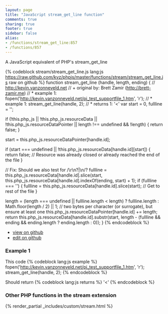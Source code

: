 ```yaml
---
layout: page
title: "JavaScript stream_get_line function"
comments: true
sharing: true
footer: true
sidebar: false
alias:
- /functions/stream_get_line:857
- /functions/857
---
```

<!-- Generated by Rakefile:build -->
A JavaScript equivalent of PHP's stream_get_line

{% codeblock stream/stream_get_line.js lang:js https://raw.github.com/kvz/phpjs/master/functions/stream/stream_get_line.js raw on github %}
function stream_get_line (handle, length, ending) {
  // http://kevin.vanzonneveld.net
  // +   original by: Brett Zamir (http://brett-zamir.me)
  // *     example 1: fopen('http://kevin.vanzonneveld.net/pj_test_supportfile_1.htm', 'r');
  // *     example 1: stream_get_line(handle, 2);
  // *     returns 1: '<'
  var start = 0,
    fullline = '';

  if (!this.php_js || !this.php_js.resourceData || !this.php_js.resourceDataPointer || length !== undefined && !length) {
    return false;
  }

  start = this.php_js.resourceDataPointer[handle.id];

  if (start === undefined || !this.php_js.resourceData[handle.id][start]) {
    return false; // Resource was already closed or already reached the end of the file
  }

  // Fix: Should we also test for /\r\n?|\n/?
  fullline = this.php_js.resourceData[handle.id].slice(start, this.php_js.resourceData[handle.id].indexOf(ending, start) + 1);
  if (fullline === '') {
    fullline = this.php_js.resourceData[handle.id].slice(start); // Get to rest of the file
  }

  length = (length === undefined || fullline.length < length) ? fullline.length : Math.floor(length / 2) || 1; // two bytes per character (or surrogate), but ensure at least one
  this.php_js.resourceDataPointer[handle.id] += length;
  return this.php_js.resourceData[handle.id].substr(start, length - (fullline && ending && ending.length ? ending.length : 0));
}
{% endcodeblock %}

 - [view on github](https://github.com/kvz/phpjs/blob/master/functions/stream/stream_get_line.js)
 - [edit on github](https://github.com/kvz/phpjs/edit/master/functions/stream/stream_get_line.js)

### Example 1
This code
{% codeblock lang:js example %}
fopen('http://kevin.vanzonneveld.net/pj_test_supportfile_1.htm', 'r');
stream_get_line(handle, 2);
{% endcodeblock %}

Should return
{% codeblock lang:js returns %}
'<'
{% endcodeblock %}


### Other PHP functions in the stream extension
{% render_partial _includes/custom/stream.html %}
